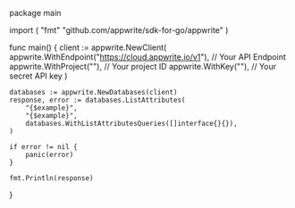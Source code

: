 package main

import (
    "fmt"
	"github.com/appwrite/sdk-for-go/appwrite"
)

func main() {
	client := appwrite.NewClient(
        appwrite.WithEndpoint("https://cloud.appwrite.io/v1"), // Your API Endpoint
        appwrite.WithProject(""), // Your project ID
        appwrite.WithKey(""), // Your secret API key
    )

    databases := appwrite.NewDatabases(client)
    response, error := databases.ListAttributes(
        "{$example}",
        "{$example}",
        databases.WithListAttributesQueries([]interface{}{}),
    )

    if error != nil {
        panic(error)
    }

    fmt.Println(response)
}
